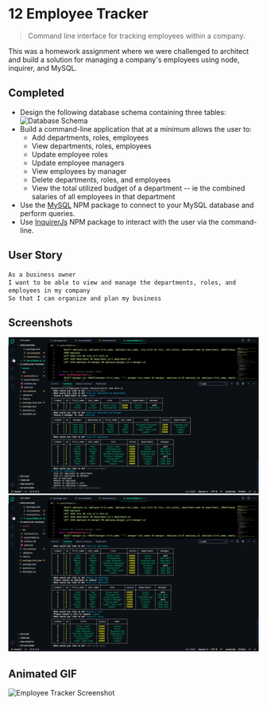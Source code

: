 # 12 Employee Tracker
> Command line interface for tracking employees within a company.

This was a homework assignment where we were challenged to architect and build a solution for managing a company's employees using node, inquirer, and MySQL.

## Completed
* Design the following database schema containing three tables:
![Database Schema]()    
* Build a command-line application that at a minimum allows the user to:
  * Add departments, roles, employees
  * View departments, roles, employees
  * Update employee roles
  * Update employee managers
  * View employees by manager
  * Delete departments, roles, and employees
  * View the total utilized budget of a department -- ie the combined salaries of all employees in that department
* Use the [MySQL](https://www.npmjs.com/package/mysql) NPM package to connect to your MySQL database and perform queries.
* Use [InquirerJs](https://www.npmjs.com/package/inquirer/v/0.2.3) NPM package to interact with the user via the command-line.

## User Story  
```
As a business owner
I want to be able to view and manage the departments, roles, and employees in my company
So that I can organize and plan my business
```

## Screenshots  
![Employee Tracker Screenshot](assets/screenshotTracker.png) 
![Employee Tracker Screenshot](assets/trackerScreenshot.png) 

## Animated GIF  
![Employee Tracker Screenshot](assets/etracker.gif)
